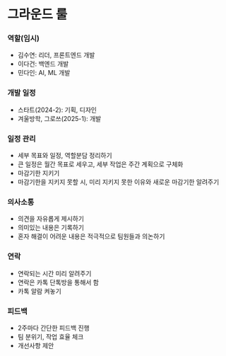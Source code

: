 # 그라운드 룰

### 역할(임시)
- 김수연: 리더, 프론트엔드 개발
- 이다건: 백엔드 개발
- 민다인: AI, ML 개발

### 개발 일정
- 스타트(2024-2): 기획, 디자인
- 겨울방학, 그로쓰(2025-1): 개발

### 일정 관리
- 세부 목표와 일정, 역할분담 정리하기
- 큰 일정은 월간 목표로 세우고, 세부 작업은 주간 계획으로 구체화
- 마감기한 지키기
- 마감기한을 지키지 못할 시, 미리 지키지 못한 이유와 새로운 마감기한 알려주기

### 의사소통
- 의견을 자유롭게 제시하기
- 의미있는 내용은 기록하기
- 혼자 해결이 어려운 내용은 적극적으로 팀원들과 의논하기

### 연락
- 연락되는 시간 미리 알려주기
- 연락은 카톡 단톡방을 통해서 함
- 카톡 알람 켜놓기

### 피드백
- 2주마다 간단한 피드백 진행
- 팀 분위기, 작업 효율 체크
- 개선사항 제안
